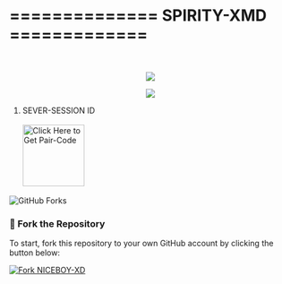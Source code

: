 # ============== SPIRITY-XMD ============= 
 <br/>
</div>
<p align="center">
  <img src="https://i.imgur.com/LyHic3i.gif" />
</p>

<p align="center">
  <img src="https://files.catbox.moe/zovvzc.png" />
</p>

1. SEVER-SESSION ID
   <br/>
   <br/>
<a href="https://nice-boy-pair.onrender.com"><img src="https://img.shields.io/badge/SESSION_ID-blue" alt="Click Here to Get Pair-Code" width="110"></a>

<img src="https://img.shields.io/github/forks/NICE-BOY226/NICEBOY-XD?style=flat&color=1E88E5&logo=github&logoColor=white&label=Forks" alt="GitHub Forks" />


### 🚀 Fork the Repository

To start, fork this repository to your own GitHub account by clicking the button below:

<a href="https://github.com/NICE-BOY226/NICEBOY-XD/fork"><img src="https://img.shields.io/github/forks/NICE-BOY226/NICEBOY-XD?style=for-the-badge&logo=github&color=4c1&label=Fork%20NICEBOY-XD" alt="Fork NICEBOY-XD" /></a>
   
